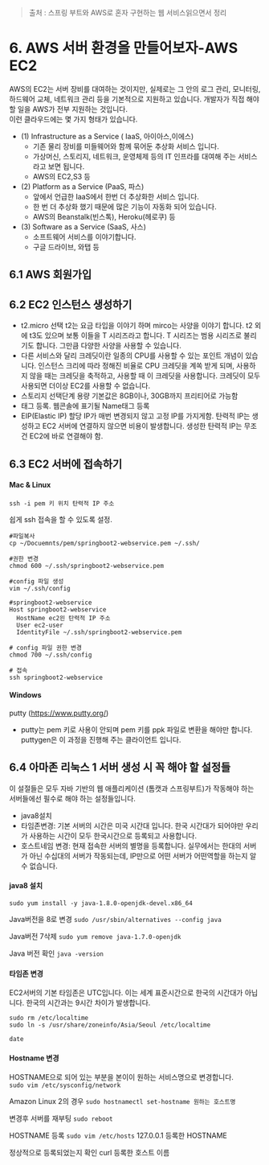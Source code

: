 > 출처 :  스프링 부트와 AWS로 혼자 구현하는 웹 서비스읽으면서 정리

# 6. AWS 서버 환경을 만들어보자-AWS EC2
AWS의 EC2는 서버 장비를 대여하는 것이지만, 실제로는 그 안의 로그 관리, 모니터링, 하드웨어 교체, 네트워크 관리 등을
기본적으로 지원하고 있습니다. 개발자가 직접 해야 할 일을 AWS가 전부 지원하는 것입니다.  
이런 클라우드에는 몇 가지 형태가 있습니다.
- (1) Infrastructure as a Service ( IaaS, 아이아스,이에스)
    * 기존 물리 장비를 미들웨어와 함께 묶어둔 추상화 서비스 입니다.
    * 가상머신, 스토리지, 네트워크, 운영체제 등의 IT 인프라를 대여해 주는 서비스 라고 보면 됩니다.
    * AWS의 EC2,S3 등
- (2) Platform as a Service (PaaS, 파스)
    * 앞에서 언급한 IaaS에서 한번 더 추상화한 서비스 입니다.
    * 한 번 더 추상화 했기 때문에 많은 기능이 자동화 되어 있습니다.
    * AWS의 Beanstalk(빈스톡), Heroku(헤로쿠) 등
- (3) Software as a Service (SaaS, 사스)
    * 소프트웨어 서비스를 이야기합니다.
    * 구글 드라이브, 와탭 등
    
## 6.1 AWS 회원가입
## 6.2 EC2 인스턴스 생성하기
- t2.micro 선택 t2는 요금 타입을 이야기 하며 mirco는 사양을 이야기 합니다. t2 외에 t3도 있으며 보통 이들을 T 시리즈라고 합니다. 
T 시리즈는 범용 시리즈로 불리기도 합니다. 그만큼 다양한 사양을 사용할 수 있습니다.
- 다른 서비스와 달리 크레딧이란 일종의 CPU를 사용할 수 있는 포인트 개념이 있습니다. 
인스턴스 크리에 따라 정해진 비율로 CPU 크레딧을 계쏙 받게 되며, 사용하지 않을 때는 크레딧을 축적하고, 사용할 때 이 크레딧을 사용합니다.
크레딧이 모두 사용되면 더이상 EC2를 사용할 수 없습니다.
- 스토리지 선택단계 용량 기본값은 8GB이나, 30GB까지 프리티어로 가능함
- 태그 등록. 웹콘솔에 표기될 Name태그 등록
- EIP(Elastic IP) 할당 IP가 매번 변경되지 않고 고정 IP를 가지게함. 탄력적 IP는 생성하고 EC2 서버에 연결하지 않으면 비용이 발생합니다.
생성한 탄력적 IP는 무조건 EC2에 바로 연결해야 함.
  
## 6.3 EC2 서버에 접속하기
#### Mac & Linux
`ssh -i pem 키 위치 탄력적 IP 주소`

쉽게 ssh 접속을 할 수 있도록 설정.
```shell
#파일복사
cp ~/Docuemnts/pem/springboot2-webservice.pem ~/.ssh/

#권한 변경
chmod 600 ~/.ssh/springboot2-webservice.pem

#config 파일 생성
vim ~/.ssh/config

#springboot2-webservice
Host springboot2-webservice
  HostName ec2읜 탄력적 IP 주소
  User ec2-user
  IdentityFile ~/.ssh/springboot2-webservice.pem
  
# config 파일 권한 변경
chmod 700 ~/.ssh/config

# 접속
ssh springboot2-webservice  
```

#### Windows
putty (https://www.putty.org/)
- putty는 pem 키로 사용이 안되며 pem 키를 ppk 파일로 변환을 해야만 합니다. puttygen은 이 과정을 진행해 주는 클라이언트 입니다.

## 6.4 아마존 리눅스 1 서버 생성 시 꼭 해야 할 설정들
이 설절들은 모두 자바 기반의 웹 애플리케이션 (톰캣과 스프링부트)가 작동해야 하는 서버들에선 필수로 해야 하는 설정들입니다.
- java8설치
- 타임존변경: 기본 서버의 시간은 미국 시간대 입니다. 한국 시간대가 되어야만 우리가 사용하는 시간이 모두 한국시간으로 등록되고 사용합니다.
- 호스트네임 변경: 현재 접속한 서버의 별명을 등록합니다. 실무에서는 한대의 서버가 아닌 수십대의 서버가 작동되는데, IP만으로 어떤 서버가 어떤역할을
하는지 알 수 없습니다.
  
#### java8 설치
`sudo yum install -y java-1.8.0-openjdk-devel.x86_64`

Java버전을 8로 변경
`sudo /usr/sbin/alternatives --config java`

Java버전 7삭제
`sudo yum remove java-1.7.0-openjdk`

Java 버전 확인
`java -version`

#### 타임존 변경
EC2서버의 기본 타임존은 UTC입니다. 이는 세계 표준시간으로 한국의 시간대가 아닙니다. 한국의 시간과는 9시간 차이가 발생합니다.

```
sudo rm /etc/localtime  
sudo ln -s /usr/share/zoneinfo/Asia/Seoul /etc/localtime

date
```

#### Hostname 변경
HOSTNAME으로 되어 있는 부분을 본이이 원하는 서비스명으로 변경합니다.  
`sudo vim /etc/sysconfig/network`  

Amazon Linux 2의 경우
`sudo hostnamectl set-hostname 원하는 호스트명`

변경후 서버를 재부팅
`sudo reboot`

HOSTNAME 등록
`sudo vim /etc/hosts`
127.0.0.1 등록한 HOSTNAME

정상적으로 등록되었는지 확인
curl 등록한 호스트 이름





